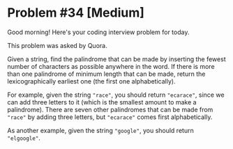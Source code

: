 # Problem #34 [Medium]  

Good morning! Here's your coding interview problem for today.  

This problem was asked by Quora.  

Given a string, find the palindrome that can be made by inserting the fewest number of characters as possible anywhere in the word. If there is more than one palindrome of minimum length that can be made, return the lexicographically earliest one (the first one alphabetically).  

For example, given the string `"race"`, you should return `"ecarace"`, since we can add three letters to it (which is the smallest amount to make a palindrome). There are seven other palindromes that can be made from `"race"` by adding three letters, but `"ecarace"` comes first alphabetically.  

As another example, given the string `"google"`, you should return `"elgoogle"`.  

